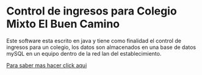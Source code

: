# Control de ingresos para Colegio Mixto El Buen Camino
Este software esta escrito en java y tiene como finalidad el control de ingresos para un colegio, los datos son almacenados en una base de datos mySQL en un equipo dentro de la red lan del establecimiento.

[Para saber mas hacer click aqui](https://twitter.com/d4g3r0)